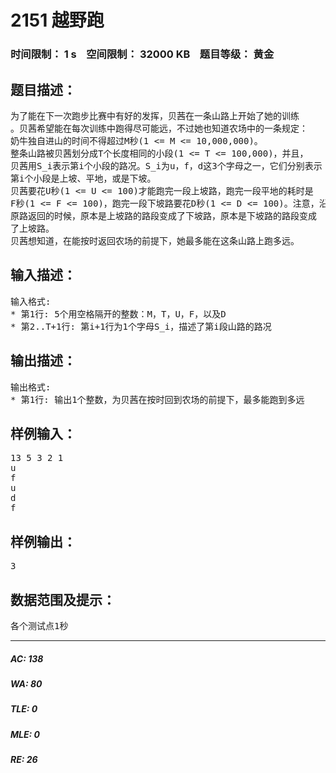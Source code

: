 # 2151 越野跑   
### 时间限制： 1 s&nbsp;&nbsp;&nbsp;&nbsp;空间限制： 32000 KB&nbsp;&nbsp;&nbsp;&nbsp;题目等级： 黄金  
## 题目描述：  

<pre>
为了能在下一次跑步比赛中有好的发挥，贝茜在一条山路上开始了她的训练  
。贝茜希望能在每次训练中跑得尽可能远，不过她也知道农场中的一条规定：  
奶牛独自进山的时间不得超过M秒(1 <= M <= 10,000,000)。
整条山路被贝茜划分成T个长度相同的小段(1 <= T <= 100,000)，并且，  
贝茜用S_i表示第i个小段的路况。S_i为u，f，d这3个字母之一，它们分别表示  
第i个小段是上坡、平地，或是下坡。
贝茜要花U秒(1 <= U <= 100)才能跑完一段上坡路，跑完一段平地的耗时是  
F秒(1 <= F <= 100)，跑完一段下坡路要花D秒(1 <= D <= 100)。注意，沿山路  
原路返回的时候，原本是上坡路的路段变成了下坡路，原本是下坡路的路段变成  
了上坡路。
贝茜想知道，在能按时返回农场的前提下，她最多能在这条山路上跑多远。
</pre>
  
  
## 输入描述：  

<pre>
输入格式:
* 第1行: 5个用空格隔开的整数：M，T，U，F，以及D
* 第2..T+1行: 第i+1行为1个字母S_i，描述了第i段山路的路况
</pre>
  
  
## 输出描述：  

<pre>
输出格式:
* 第1行: 输出1个整数，为贝茜在按时回到农场的前提下，最多能跑到多远
</pre>
  
  
## 样例输入：  

<pre>
13 5 3 2 1  
u  
f  
u  
d  
f
</pre>
  
  
## 样例输出：  

<pre>
3
</pre>
  
  
## 数据范围及提示：  

<pre>
各个测试点1秒
</pre>
  
  
***  

##### AC: 138  
##### WA: 80  
##### TLE: 0  
##### MLE: 0  
##### RE: 26  
